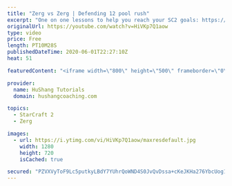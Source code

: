 ```yaml
---
title: "Zerg vs Zerg | Defending 12 pool rush"
excerpt: "One on one lessons to help you reach your SC2 goals: https://www.hushangcoaching.com ------------------------------------------------------------------------------------------------------- In this guide we take a look at how to defend one of the most infamous \"zerg rushes\" in sc2: the 12 pool. This rush"
originalUrl: https://youtube.com/watch?v=HiVKp7Q1aow
type: video
price: Free
length: PT10M28S
publishedDateTime: 2020-06-01T22:27:10Z
heat: 51

featuredContent: "<iframe width=\"800\" height=\"500\" frameborder=\"0\" src=\"https://www.youtube.com/embed/HiVKp7Q1aow\" allow=\"accelerometer; autoplay; encrypted-media; gyroscope; picture-in-picture\" allowfullscreen></iframe>"

provider:
  name: HuShang Tutorials
  domain: hushangcoaching.com

topics:
  - StarCraft 2
  - Zerg

images:
  - url: https://i.ytimg.com/vi/HiVKp7Q1aow/maxresdefault.jpg
    width: 1280
    height: 720
    isCached: true

secured: "PZVXVyToF9Lc5putkyLBdY7YUhrQoWND4S0JvQvDssa+cKeJKHa276YbcUog1L2TDmJB8NvlQxkUeAQZe4hpXpmtX3T6HK7EQoWEel32M3S00MTU21D4bYjWcRYkIJXp1QMAcPFTtEPxRIsZyci5bCT6zdK/42mOn3cIpN3FXvZ7pS2b53tJzxvho9aJq+j0r5RpwnUOZ5JIvpILYRBMfaabntjzc2yDNAbvvCJXap99bX5qe84q4M/2nwDr8FZzNTM7qbgXTm1+LABip6ut3jmlKyIw2o7WRyUd+eusG3iYOhWDwBFkXrjrC+byLFi6JObV3hxW3aE6ioLibbI2JTBySqaiLGQtbPfeD663ELZlG8DVPgj3Q0UvIsIIlQsult4Ez0AM3ZJm2AMCQVv/FbNnw9wKKSraU+oWrdHl7rE=;bOdYjjIbj+NTecIXdymBIA=="
---
```


